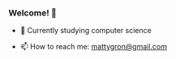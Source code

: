 ### Welcome! 👋

- 🌱 Currently studying 
computer science

- 📫 How to reach me: 
mattygron@gmail.com
